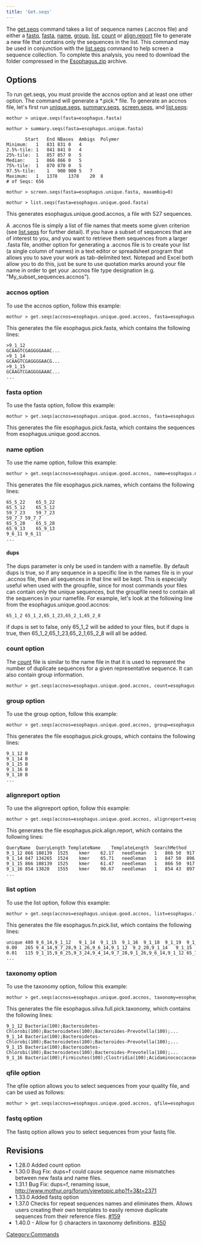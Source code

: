 ```yaml
---
title: 'Get.seqs'
---
```

The [get.seqs](get.seqs) command takes a list of sequence
names (.accnos file) and either a [ fastq](fastq_file), [
fasta](fasta_file), [ name](name_file "wikilink"), [
group](group_file), [ list](list_file "wikilink"), [
count](Count_File) or [
align.report](align.report_file) file to generate a new file
that contains only the sequences in the list. This command may be used
in conjunction with the [list.seqs](list.seqs) command to
help screen a sequence collection. To complete this analysis, you need
to download the folder compressed in the [
Esophagus.zip](Media:Esophagus.zip) archive.


## Options

To run get.seqs, you must provide the accnos option and at least one
other option. The command will generate a \*.pick.\* file. To generate
an accnos file, let\'s first run [unique.seqs](unique.seqs),
[summary.seqs](summary.seqs),
[screen.seqs](screen.seqs), and
[list.seqs](list.seqs):

    mothur > unique.seqs(fasta=esophagus.fasta)

    mothur > summary.seqs(fasta=esophagus.unique.fasta)

           Start   End NBases  Ambigs  Polymer
    Minimum:   1   831 831 0   4
    2.5%-tile: 1   841 841 0   4
    25%-tile:  1   857 857 0   5
    Median:    1   866 866 0   5
    75%-tile:  1   870 870 0   5
    97.5%-tile:    1   900 900 5   7
    Maximum:   1   1378    1378    20  8
    # of Seqs: 656

    mothur > screen.seqs(fasta=esophagus.unique.fasta, maxambig=0)

    mothur > list.seqs(fasta=esophagus.unique.good.fasta)

This generates esophagus.unique.good.accnos, a file with 527 sequences.

A .accnos file is simply a list of file names that meets some given
criterion (see [list.seqs](list.seqs) for further detail). If
you have a subset of sequences that are of interest to you, and you want
to retrieve them sequences from a larger .fasta file, another option for
generating a .accnos file is to create your list (a single column of
names) in a text editor or spreadsheet program that allows you to save
your work as tab-delimited text. Notepad and Excel both allow you to do
this, just be sure to use quotation marks around your file name in order
to get your .accnos file type designation (e.g.
\"My\_subset\_sequences.accnos\").

### accnos option

To use the accnos option, follow this example:

    mothur > get.seqs(accnos=esophagus.unique.good.accnos, fasta=esophagus.fasta)

This generates the file esophagus.pick.fasta, which contains the
following lines:

    >9_1_12
    GCAAGTCGAGGGGAAAC...
    >9_1_14
    GCAAGTCGAGGGGAACG...
    >9_1_15
    GCAAGTCGAGGGGAAAC...
    ...

### fasta option

To use the fasta option, follow this example:

    mothur > get.seqs(accnos=esophagus.unique.good.accnos, fasta=esophagus.fasta)

This generates the file esophagus.pick.fasta, which contains the
sequences from esophagus.unique.good.accnos.

### name option

To use the name option, follow this example:

    mothur > get.seqs(accnos=esophagus.unique.good.accnos, name=esophagus.names)

This generates the file esophagus.pick.names, which contains the
following lines:

    65_5_22    65_5_22
    65_5_12    65_5_12
    59_7_23    59_7_23
    59_7_7 59_7_7
    65_5_28    65_5_28
    65_9_13    65_9_13
    9_6_11 9_6_11
    ...

#### dups

The dups parameter is only be used in tandem with a namefile. By default
dups is true, so if any sequence in a specific line in the names file is
in your .accnos file, then all sequences in that line will be kept. This
is especially useful when used with the groupfile, since for most
commands your files can contain only the unique sequences, but the
groupfile need to contain all the sequences in your namefile. For
example, let\'s look at the following line from the
esophagus.unique.good.accnos:

    65_1_2 65_1_2,65_1_23,65_2_1,65_2_8

if dups is set to false, only 65\_1\_2 will be added to your files, but
if dups is true, then 65\_1\_2,65\_1\_23,65\_2\_1,65\_2\_8 will all be
added.

### count option

The [ count](Count_File) file is similar to the name file in
that it is used to represent the number of duplicate sequences for a
given representative sequence. It can also contain group information.

    mothur > get.seqs(accnos=esophagus.unique.good.accnos, count=esophagus.count_table)

### group option

To use the group option, follow this example:

    mothur > get.seqs(accnos=esophagus.unique.good.accnos, group=esophagus.groups)

This generates the file esophagus.pick.groups, which contains the
following lines:

    9_1_12 B
    9_1_14 B
    9_1_15 B
    9_1_16 B
    9_1_18 B
    ...

### alignreport option

To use the alignreport option, follow this example:

    mothur > get.seqs(accnos=esophagus.unique.good.accnos, alignreport=esophagus.align.report)

This generates the file esophagus.pick.align.report, which contains the
following lines:

    QueryName  QueryLength TemplateName    TemplateLength  SearchMethod    SearchScore AlignmentMethod QueryStart  QueryEnd    TemplateStart   TemplateEnd PairwiseAlignmentLength GapsInQuery GapsInTemplate  LongestInsert   SimBtwnQuery&Template   
    9_1_12 866 108139  1525    kmer    62.17   needleman   1   866 50  917 868 2   0   0   91.36   
    9_1_14 847 134265  1524    kmer    65.71   needleman   1   847 50  896 849 2   2   0   90.81   
    9_1_15 866 108139  1525    kmer    61.47   needleman   1   866 50  917 869 3   1   1   91.02   
    9_1_16 854 13820   1555    kmer    90.67   needleman   1   854 43  897 859 5   4   1   97.56   
    ...

### list option

To use the list option, follow this example:

    mothur > get.seqs(accnos=esophagus.unique.good.accnos, list=esophagus.fn.list)

This generates the file esophagus.fn.pick.list, which contains the
following lines:

    unique 480 9_6_14,9_1_12   9_1_14  9_1_15  9_1_16  9_1_18  9_1_19  9_1_20  9_1_26  9_1_27  ... 
    0.00   265 9_4_14,9_7_28,9_1_26,9_6_14,9_1_12  9_2_20,9_1_14   9_1_15  9_1_16 ...
    0.01   115 9_1_15,9_6_25,9_3_24,9_4_14,9_7_28,9_1_26,9_6_14,9_1_12 65_7_10,65_1_30,9_6_15,9_8_20, ...
    ...

### taxonomy option

To use the taxonomy option, follow this example:

    mothur > get.seqs(accnos=esophagus.unique.good.accnos, taxonomy=esophagus.silva.full.taxonomy)

This generates the file esophagus.silva.full.pick.taxonomy, which
contains the following lines:

    9_1_12 Bacteria(100);Bacteroidetes-Chlorobi(100);Bacteroidetes(100);Bacteroides-Prevotella(100);...
    9_1_14 Bacteria(100);Bacteroidetes-Chlorobi(100);Bacteroidetes(100);Bacteroides-Prevotella(100);...
    9_1_15 Bacteria(100);Bacteroidetes-Chlorobi(100);Bacteroidetes(100);Bacteroides-Prevotella(100);...
    9_1_16 Bacteria(100);Firmicutes(100);Clostridia(100);Acidaminococcaceae(100);Veillonella(100);...

### qfile option

The qfile option allows you to select sequences from your quality file,
and can be used as follows:

    mothur > get.seqs(accnos=esophagus.unique.good.accnos, qfile=esophagus.qual)

### fastq option

The fastq option allows you to select sequences from your fastq file.

## Revisions

-   1.28.0 Added count option
-   1.30.0 Bug Fix: dups=f could cause sequence name mismatches between
    new fasta and name files.
-   1.31.1 Bug Fix: dups=f, renaming issue,
    <http://www.mothur.org/forum/viewtopic.php?f=3&t=2371>
-   1.33.0 Added fastq option
-   1.37.0 Checks for repeat sequences names and eliminates them. Allows
    users creating their own templates to easily remove duplicate
    sequences from their reference files.
    [\#159](https://github.com/mothur/mothur/issues/159)
-   1.40.0 - Allow for () characters in taxonomy definitions.
    [\#350](https://github.com/mothur/mothur/issues/350)

[Category:Commands](Category:Commands)
